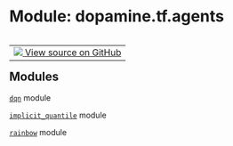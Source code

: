 <div itemscope itemtype="http://developers.google.com/ReferenceObject">
<meta itemprop="name" content="dopamine.tf.agents" />
<meta itemprop="path" content="Stable" />
</div>

# Module: dopamine.tf.agents

<!-- Insert buttons and diff -->

<table class="tfo-notebook-buttons tfo-api nocontent" align="left">
<td>
  <a target="_blank" href="https://github.com/google/dopamine/tree/master/dopamine/tf/agents/__init__.py">
    <img src="https://www.tensorflow.org/images/GitHub-Mark-32px.png" />
    View source on GitHub
  </a>
</td>
</table>







## Modules

[`dqn`](../../dopamine/tf/agents/dqn.md) module

[`implicit_quantile`](../../dopamine/tf/agents/implicit_quantile.md) module

[`rainbow`](../../dopamine/tf/agents/rainbow.md) module

